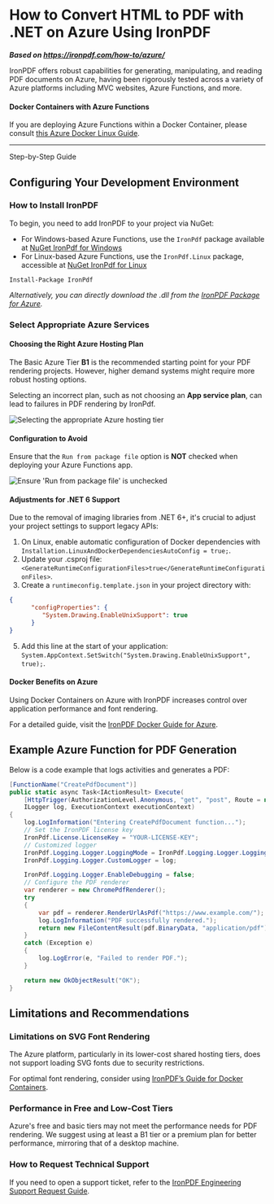 # How to Convert HTML to PDF with .NET on Azure Using IronPDF

***Based on <https://ironpdf.com/how-to/azure/>***


IronPDF offers robust capabilities for generating, manipulating, and reading PDF documents on Azure, having been rigorously tested across a variety of Azure platforms including MVC websites, Azure Functions, and more.

#### Docker Containers with Azure Functions

If you are deploying Azure Functions within a Docker Container, please consult [this Azure Docker Linux Guide](https://ironpdf.com/how-to/docker-linux/).

<hr class="separator">

<p class="main-content__segment-title">Step-by-Step Guide</p>

## Configuring Your Development Environment

### How to Install IronPDF

To begin, you need to add IronPDF to your project via NuGet:

- For Windows-based Azure Functions, use the `IronPdf` package available at [NuGet IronPdf for Windows](https://www.nuget.org/packages/IronPdf/)
- For Linux-based Azure Functions, use the `IronPdf.Linux` package, accessible at [NuGet IronPdf for Linux](https://www.nuget.org/packages/IronPdf.Linux/)

```shell
Install-Package IronPdf
```

*Alternatively, you can directly download the .dll from the [IronPDF Package for Azure](https://ironpdf.com/packages/IronPdf.Package.For.azure.zip).*

### Select Appropriate Azure Services

#### Choosing the Right Azure Hosting Plan

The Basic Azure Tier **B1** is the recommended starting point for your PDF rendering projects. However, higher demand systems might require more robust hosting options.

Selecting an incorrect plan, such as not choosing an **App service plan**, can lead to failures in PDF rendering by IronPdf.

<div class="content-img-align-center">
    <div class="center-image-wrapper">
        <img src="https://ironpdf.com/static-assets/pdf/how-to/azure/azure-hosting-tier.webp" alt="Selecting the appropriate Azure hosting tier" class="img-responsive add-shadow" />
    </div>
</div>

#### Configuration to Avoid

Ensure that the `Run from package file` option is **NOT** checked when deploying your Azure Functions app.

<div class="content-img-align-center">
    <div class="center-image-wrapper">
        <img src="https://ironpdf.com/static-assets/pdf/how-to/azure/azure-package-file.webp" alt="Ensure 'Run from package file' is unchecked" class="img-responsive add-shadow" />
    </div>
</div>

#### Adjustments for .NET 6 Support

Due to the removal of imaging libraries from .NET 6+, it's crucial to adjust your project settings to support legacy APIs:

1.  On Linux, enable automatic configuration of Docker dependencies with `Installation.LinuxAndDockerDependenciesAutoConfig = true;`.
2.  Update your .csproj file: `<GenerateRuntimeConfigurationFiles>true</GenerateRuntimeConfigurationFiles>`.
3.  Create a `runtimeconfig.template.json` in your project directory with:

```json
{
      "configProperties": {
         "System.Drawing.EnableUnixSupport": true
      }
}
```

5.  Add this line at the start of your application: `System.AppContext.SetSwitch("System.Drawing.EnableUnixSupport", true);`.

#### Docker Benefits on Azure

Using Docker Containers on Azure with IronPDF increases control over application performance and font rendering.

For a detailed guide, visit the [IronPDF Docker Guide for Azure](https://ironpdf.com/how-to/docker-linux/).

## Example Azure Function for PDF Generation

Below is a code example that logs activities and generates a PDF:

```csharp
[FunctionName("CreatePdfDocument")]
public static async Task<IActionResult> Execute(
    [HttpTrigger(AuthorizationLevel.Anonymous, "get", "post", Route = null)] HttpRequest req,
    ILogger log, ExecutionContext executionContext)
{
    log.LogInformation("Entering CreatePdfDocument function...");
    // Set the IronPDF license key
    IronPdf.License.LicenseKey = "YOUR-LICENSE-KEY";
    // Customized logger
    IronPdf.Logging.Logger.LoggingMode = IronPdf.Logging.Logger.LoggingModes.Custom;
    IronPdf.Logging.Logger.CustomLogger = log;

    IronPdf.Logging.Logger.EnableDebugging = false;
    // Configure the PDF renderer
    var renderer = new ChromePdfRenderer();
    try
    {
        var pdf = renderer.RenderUrlAsPdf("https://www.example.com/");
        log.LogInformation("PDF successfully rendered.");
        return new FileContentResult(pdf.BinaryData, "application/pdf") { FileDownloadName = "example.pdf" };
    }
    catch (Exception e)
    {
        log.LogError(e, "Failed to render PDF.");
    }

    return new OkObjectResult("OK");
}
```

## Limitations and Recommendations

### Limitations on SVG Font Rendering

The Azure platform, particularly in its lower-cost shared hosting tiers, does not support loading SVG fonts due to security restrictions.

For optimal font rendering, consider using [IronPDF’s Guide for Docker Containers](https://ironpdf.com/how-to/docker-linux/).

### Performance in Free and Low-Cost Tiers

Azure's free and basic tiers may not meet the performance needs for PDF rendering. We suggest using at least a B1 tier or a premium plan for better performance, mirroring that of a desktop machine.

### How to Request Technical Support

If you need to open a support ticket, refer to the [IronPDF Engineering Support Request Guide](https://ironpdf.com/troubleshooting/engineering-request-pdf/).